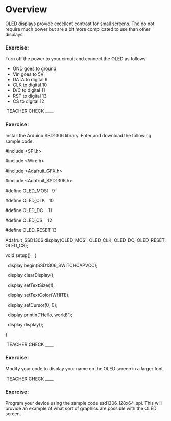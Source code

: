 # Overview

OLED displays provide excellent contrast for small screens. The do not require much power but are a bit more complicated to use than other displays.

### Exercise:

Turn off the power to your circuit and connect the OLED as follows.

  - GND goes to ground
  - Vin goes to 5V
  - DATA to digital 9
  - CLK to digital 10
  - D/C to digital 11
  - RST to digital 13
  - CS to digital 12

 TEACHER CHECK \_\_\_\_

### Exercise:

Install the Arduino SSD1306 library. Enter and download the following sample code.

\#include \<SPI.h\>

\#include \<Wire.h\>

\#include \<Adafruit\_GFX.h\>

\#include \<Adafruit\_SSD1306.h\>

\#define OLED\_MOSI   9

\#define OLED\_CLK   10

\#define OLED\_DC    11

\#define OLED\_CS    12

\#define OLED\_RESET 13

Adafruit\_SSD1306 display(OLED\_MOSI, OLED\_CLK, OLED\_DC, OLED\_RESET, OLED\_CS);

void setup()   {

  display.begin(SSD1306\_SWITCHCAPVCC);

  display.clearDisplay();

  display.setTextSize(1);

  display.setTextColor(WHITE);

  display.setCursor(0, 0);

  display.println("Hello, world\!");

  display.display();

}

 TEACHER CHECK \_\_\_\_

### Exercise:

Modify your code to display your name on the OLED screen in a larger font.

 TEACHER CHECK \_\_\_\_

### Exercise:

Program your device using the sample code ssd1306\_128x64\_spi. This will provide an example of what sort of graphics are possible with the OLED screen.
